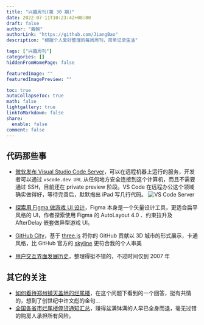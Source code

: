 ```yaml
---
title: "兴趣周刊(第 30 期)"
date: 2022-07-11T10:23:42+08:00
draft: false
author: "酱鲍"
authorLink: "https://github.com/JiangBao"
description: "根据个人爱好整理的每周周刊，简单记录生活"

tags: ["兴趣周刊"]
categories: []
hiddenFromHomePage: false

featuredImage: ""
featuredImagePreview: ""

toc: true
autoCollapseToc: true
math: false
lightgallery: true
linkToMarkdown: false
share:
  enable: false
comment: false
---
```


<!--more-->

## 代码那些事
* [微软发布 Visual Studio Code Server](https://code.visualstudio.com/blogs/2022/07/07/vscode-server)，可以在远程机器上运行的服务，开发者可以通过 `vscode.dev URL` 从任何地方安全连接到这个计算机，而且不需要通过 SSH，目前还在 private preview 阶段。VS Code 在远程办公这个领域确实做得好，等待完善后，默默掏出 iPad 写几行代码。
![VS Code Server](https://code.visualstudio.com/assets/blogs/2022/07/07/help-and-start.png)

* [探索用 Figma 做游戏 UI 设计](https://mp.weixin.qq.com/s/VILa-zhplOZcEda9opENGw)，Figma 本身是一个矢量设计工具，更适合扁平风格的 UI，作者探索使用 Figma 的 AutoLayout 4.0 、约束拉升及 AfterDelay 嵌套做异型游戏 UI。

* [GitHub City](https://github.com/honzaap/GitHubCity)，基于 [three.js](https://threejs.org/) 将你的 GitHub 贡献以 3D 城市的形式展示，卡通风格，比 GitHub 官方的 [skyline](https://skyline.github.com/) 更符合我的个人审美

* [用户交互界面发展历史](https://history.user-interface.io/)，整理得挺不错的，不过时间仅到 2007 年

## 其它的关注
* [如何看待郑州铺天盖地的烂尾楼](https://www.zhihu.com/question/520302338/answer/2567887910)，在这个问题下看到的一个回答，挺有共情的，想到了创世纪中许文彪的金句...
* [全国各省市烂尾楼停贷通知汇总](https://github.com/WeNeedHome/SummaryOfLoanSuspension)，赚得盆满钵满的人早已全身而退，毫无过错的购房人承担所有风险。
